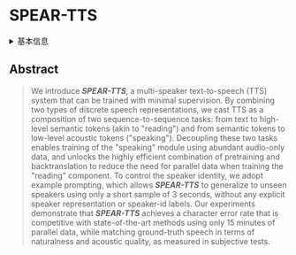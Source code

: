 # SPEAR-TTS

<details>
<summary>基本信息</summary>

- 标题: Speak, Read and Prompt: High-Fidelity Text-to-Speech with Minimal Supervision
- 作者:
  - 01 [Eugene Kharitonov](../../Authors/Eugene_Kharitonov.md)
  - 02 [Damien Vincent](../../Authors/Damien_Vincent.md)
  - 03 [Zalan Borsos](../../Authors/Zalan_Borsos.md)
  - 04 [Raphael Marinier](../../Authors/Raphael_Marinier.md)
  - 05 [Sertan Girgin](../../Authors/Sertan_Girgin.md)
  - 06 [Olivier Pietquin](../../Authors/Olivier_Pietquin.md)
  - 07 [Matt Sharifi](../../Authors/Matt_Sharifi.md)
  - 08 [Marco Tagliasacchi](../../Authors/Marco_Tagliasacchi.md)
  - 09 [Neil Zeghidour](../../Authors/Neil_Zeghidour.md)
- 机构:
  - [Google](../../Institutions/USA-Google.md)
- 时间:
  - 预印时间: 2023.02.07 ArXiv v1
  - 发表时间: 2023.12.21 MIT-TACL
  - 更新笔记: 2024.06.06
- 发表:
  - [TACL](../../Publications/MIT-TACL.md)
- 链接:
  - [ArXiv](https://arxiv.org/abs/2302.03540)
  - [DOI](https://doi.org/10.1162/tacl_a_00618)
  - [Demo](https://google-research.github.io/seanet/speartts/examples/)
- 标签:
  - [语音合成](../../Tags/SpeechSynthesis.md)
- 页数: 19
- 引用: ?
- 被引: 68

</details>

## Abstract

> We introduce ***SPEAR-TTS***, a multi-speaker text-to-speech (TTS) system that can be trained with minimal supervision.
> By combining two types of discrete speech representations, we cast TTS as a composition of two sequence-to-sequence tasks: from text to high-level semantic tokens (akin to "reading") and from semantic tokens to low-level acoustic tokens ("speaking").
> Decoupling these two tasks enables training of the "speaking" module using abundant audio-only data, and unlocks the highly efficient combination of pretraining and backtranslation to reduce the need for parallel data when training the "reading" component.
> To control the speaker identity, we adopt example prompting, which allows ***SPEAR-TTS*** to generalize to unseen speakers using only a short sample of 3 seconds, without any explicit speaker representation or speaker-id labels.
> Our experiments demonstrate that ***SPEAR-TTS*** achieves a character error rate that is competitive with state-of-the-art methods using only 15 minutes of parallel data, while matching ground-truth speech in terms of naturalness and acoustic quality, as measured in subjective tests.
